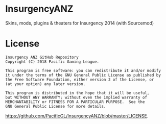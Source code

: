 # InsurgencyANZ
Skins, mods, plugins &amp; theaters for Insurgency 2014 (with Sourcemod)

# License
    Insurgency ANZ GitHub Repository
    Copyright (C) 2018 Pacific Gaming League.

    This program is free software: you can redistribute it and/or modify
    it under the terms of the GNU General Public License as published by
    the Free Software Foundation, either version 3 of the License, or
    (at your option) any later version.

    This program is distributed in the hope that it will be useful,
    but WITHOUT ANY WARRANTY; without even the implied warranty of
    MERCHANTABILITY or FITNESS FOR A PARTICULAR PURPOSE.  See the
    GNU General Public License for more details.

<https://github.com/PacificGL/InsurgencyANZ/blob/master/LICENSE>.
